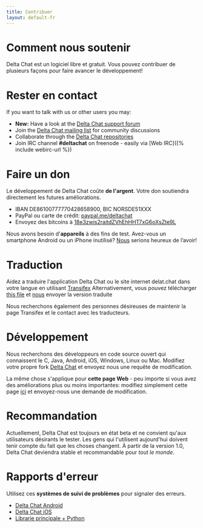 ```yaml
---
title: Contribuer
layout: default-fr
---
```




<!-- GENERATED FILE -- DO NOT EDIT -->



# Comment nous soutenir

Delta Chat est un logiciel libre et gratuit. Vous pouvez contribuer de plusieurs façons pour faire avancer le développement!


# Rester en contact

If you want to talk with us or other users you may:

- <b>New:</b> Have a look at the [Delta Chat support forum](https://support.delta.chat)
- Join the [Delta Chat mailing list](https://lists.codespeak.net/postorius/lists/delta.codespeak.net/) for community discussions
- Collaborate through the [Delta Chat repositories](https://github.com/deltachat/)
- Join IRC channel **#deltachat** on freenode - easily via [Web IRC]({% include webirc-url %})


# Faire un don

Le développement de Delta Chat coûte **de l'argent**. Votre don soutiendra directement les futures améliorations.

- IBAN DE86100777770428658900, BIC NORSDE51XXX
- PayPal ou carte de crédit: [paypal.me/deltachat](https://paypal.me/deltachat/20)
- Envoyez des bitcoins à [18e3zwis2raitdZVhEhHHT7xG6oXsZte9L](bitcoin:18e3zwis2raitdZVhEhHHT7xG6oXsZte9L)

Nous avons besoin d'**appareils** à des fins de test. Avez-vous un smartphone Android ou un iPhone inutilisé?
[Nous](../fr/imprint) serions heureux de l’avoir!

# Traduction

Aidez a traduire l'application Delta Chat ou le site internet delat.chat dans votre langue en utilisant [Transifex](https://www.transifex.com/delta-chat/public/)
Alternativement, vous pouvez télécharger [this file](https://raw.githubusercontent.com/deltachat/deltachat-android/master/MessengerProj/src/main/res/values/strings.xml) et [nous](imprint) envoyer la version traduite

Nous recherchons également des personnes désireuses de maintenir la page Transifex et le contact avec les traducteurs.


# Développement

Nous recherchons des développeurs en code source ouvert qui connaissent le C, Java, Android, iOS, Windows, Linux ou Mac.
Modifiez votre propre fork [Delta Chat](https://github.com/deltachat/) et envoyez nous une requête de modification.

La même chose s'applique pour **cette page Web** - peu importe si vous avez des améliorations plus ou moins importantes: modifiez simplement cette page [ici](https://github.com/deltachat/deltachat-pages) et envoyez-nous une demande de modification.

# Recommandation

Actuellement, Delta Chat est toujours en état beta et ne convient qu'aux utilisateurs désirants le tester. Les gens qui l'utilisent aujourd'hui doivent tenir compte du fait que les choses changent. À partir de la version 1.0, Delta Chat deviendra stable et recommandable pour _tout le monde_.


# Rapports d'erreur

Utilisez ces **systèmes de suivi de problèmes** pour signaler des erreurs.

- [Delta Chat Android](https://github.com/deltachat/deltachat-android/issues)
- [Delta Chat iOS](https://github.com/deltachat/deltachat-ios/issues)
- [Librarie principale + Python](https://github.com/deltachat/deltachat-core/issues)



